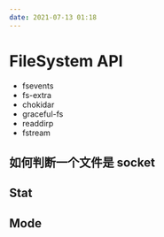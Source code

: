 ```yaml
---
date: 2021-07-13 01:18
---
```


# FileSystem API

+ fsevents
+ fs-extra
+ chokidar
+ graceful-fs
+ readdirp
+ fstream

## 如何判断一个文件是 socket

## Stat

## Mode
